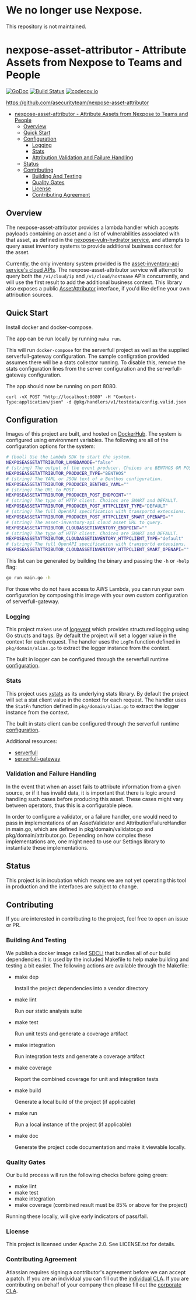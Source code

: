 # We no longer use Nexpose. 
This repository is not maintained.

<a id="markdown-nexpose-asset-attributor" name="nexpose-asset-attributor"></a>
# nexpose-asset-attributor - Attribute Assets from Nexpose to Teams and People
[![GoDoc](https://godoc.org/github.com/asecurityteam/nexpose-asset-attributor?status.svg)](https://godoc.org/github.com/asecurityteam/nexpose-asset-attributor)
[![Build Status](https://travis-ci.com/asecurityteam/nexpose-asset-attributor.png?branch=master)](https://travis-ci.com/asecurityteam/nexpose-asset-attributor)
[![codecov.io](https://codecov.io/github/asecurityteam/nexpose-asset-attributor/coverage.svg?branch=master)](https://codecov.io/github/asecurityteam/nexpose-asset-attributor?branch=master)

<https://github.com/asecurityteam/nexpose-asset-attributor>

<!-- TOC -->
- [nexpose-asset-attributor - Attribute Assets from Nexpose to Teams and People](#nexpose-asset-attributor)
    - [Overview](#overview)
    - [Quick Start](#quick-start)
    - [Configuration](#configuration)
        - [Logging](#logging)
        - [Stats](#stats)
        - [Attribution Validation and Failure Handling](#validationfailurehandling)
    - [Status](#status)
    - [Contributing](#contributing)
        - [Building And Testing](#building-and-testing)
        - [Quality Gates](#quality-gates)
        - [License](#license)
        - [Contributing Agreement](#contributing-agreement)
<!-- /TOC -->

<a id="markdown-overview" name="overview"></a>
## Overview

The nexpose-asset-attributor provides a lambda handler which accepts payloads containing an asset and a list of
vulnerabilities associated with that asset, as defined in the [nexpose-vuln-hydrator service](https://github.com/asecurityteam/nexpose-vuln-hydrator/blob/master/pkg/domain/hydrator.go), and attempts to query asset
inventory systems to provide additional business context for the asset.

Currently, the only inventory system provided is the [asset-inventory-api service's cloud APIs](https://github.com/asecurityteam/asset-inventory-api/blob/master/api.yaml#L88). The nexpose-asset-attributor service
will attempt to query both the `/v1/cloud/ip` and `/v1/cloud/hostname` APIs concurrently, and will use the
first result to add the additional business context. This library also exposes a public [AssetAttributor](pkg/domain/attributor.go) interface, if you'd like define your own attribution sources.

<a id="markdown-quick-start" name="quick-start"></a>
## Quick Start

Install docker and docker-compose.

The app can be run locally by running `make run`.

This will run `docker-compose` for the serverfull project
as well as the supplied serverfull-gateway configuration.
The sample configration provided assumes there will be a stats
collector running. To disable this, remove the stats configuration
lines from the server configuration and the serverfull-gateway
configuration.

The app should now be running on port 8080.

`curl -vX POST "http://localhost:8080" -H "Content-Type:application/json" -d @pkg/handlers/v1/testdata/config.valid.json`

<a id="markdown-configuration" name="configuration"></a>
## Configuration

Images of this project are built, and hosted on [DockerHub](https://cloud.docker.com/u/asecurityteam/repository/docker/asecurityteam/nexpose-asset-attributor). The system is configured using environment variables. The following are all of the configuration options for the system:

```bash
# (bool) Use the Lambda SDK to start the system.
NEXPOSEASSETATTRIBUTOR_LAMBDAMODE="false"
# (string) The output of the event producer. Choices are BENTHOS OR POST.
NEXPOSEASSETATTRIBUTOR_PRODUCER_TYPE="BENTHOS"
# (string) The YAML or JSON text of a Benthos configuration.
NEXPOSEASSETATTRIBUTOR_PRODUCER_BENTHOS_YAML=""
# (string) The URL to POST.
NEXPOSEASSETATTRIBUTOR_PRODUCER_POST_ENDPOINT=""
# (string) The type of HTTP client. Choices are SMART and DEFAULT.
NEXPOSEASSETATTRIBUTOR_PRODUCER_POST_HTTPCLIENT_TYPE="DEFAULT"
# (string) The full OpenAPI specification with transportd extensions.
NEXPOSEASSETATTRIBUTOR_PRODUCER_POST_HTTPCLIENT_SMART_OPENAPI=""
# (string) The asset-inventory-api cloud asset URL to query.
NEXPOSEASSETATTRIBUTOR_CLOUDASSETINVENTORY_ENDPOINT=""
# (string) The type of HTTP client. Choices are SMART and DEFAULT.
NEXPOSEASSETATTRIBUTOR_CLOUDASSETINVENTORY_HTTPCLIENT_TYPE="default"
# (string) The full OpenAPI specification with transportd extensions.
NEXPOSEASSETATTRIBUTOR_CLOUDASSETINVENTORY_HTTPCLIENT_SMART_OPENAPI=""
```

This list can be generated by building the binary and passing the `-h` or -`help` flag:

```bash
go run main.go -h
```

For those who do not have access to AWS Lambda, you can run your own configuration by composing this
image with your own custom configuration of serverfull-gateway.

<a id="markdown-logging" name="logging"></a>
### Logging

This project makes use of [logevent](https://github.com/asecurityteam/logevent) which provides structured logging
using Go structs and tags. By default the project will set a logger value in the context for each request. The handler
uses the `LogFn` function defined in `pkg/domain/alias.go` to extract the logger instance from the context.

The built in logger can be configured through the serverfull runtime [configuration](https://github.com/asecurityteam/serverfull#configuration).

<a id="markdown-stats" name="stats"></a>
### Stats

This project uses [xstats](https://github.com/rs/xstats) as its underlying stats library. By default the project will
set a stat client value in the context for each request. The handler uses the `StatFn` function defined in
`pkg/domain/alias.go` to extract the logger instance from the context.

The built in stats client can be configured through the serverfull runtime [configuration](https://github.com/asecurityteam/serverfull#configuration).

Additional resources:

* [serverfull](https://github.com/asecurityteam/serverfull)
* [serverfull-gateway](https://github.com/asecurityteam/serverfull-gateway)

<a id="markdown-validation-failure" name="validationfailurehandling"></a>
### Validation and Failure Handling

In the event that when an asset fails to attribute information from a given source,
or if it has invalid data, it is important that there is logic around handling
such cases before producing this asset. These cases might vary between operators,
thus this is a configurable piece.

In order to configure a validator, or a failure handler, one would need to pass
in implementations of an AssetValidator and AttributionFailureHandler in main.go, which are defined in pkg/domain/validator.go and pkg/domain/attributor.go.
Depending on how complex these implementations are, one might need to use our
Settings library to instantiate these implementations.

<a id="markdown-status" name="status"></a>
## Status

This project is in incubation which means we are not yet operating this tool in production
and the interfaces are subject to change.

<a id="markdown-contributing" name="contributing"></a>
## Contributing

If you are interested in contributing to the project, feel free to open an issue or PR.

<a id="markdown-building-and-testing" name="building-and-testing"></a>
### Building And Testing

We publish a docker image called [SDCLI](https://github.com/asecurityteam/sdcli) that
bundles all of our build dependencies. It is used by the included Makefile to help make
building and testing a bit easier. The following actions are available through the Makefile:

-   make dep

    Install the project dependencies into a vendor directory

-   make lint

    Run our static analysis suite

-   make test

    Run unit tests and generate a coverage artifact

-   make integration

    Run integration tests and generate a coverage artifact

-   make coverage

    Report the combined coverage for unit and integration tests

-   make build

    Generate a local build of the project (if applicable)

-   make run

    Run a local instance of the project (if applicable)

-   make doc

    Generate the project code documentation and make it viewable
    locally.

<a id="markdown-quality-gates" name="quality-gates"></a>
### Quality Gates

Our build process will run the following checks before going green:

-   make lint
-   make test
-   make integration
-   make coverage (combined result must be 85% or above for the project)

Running these locally, will give early indicators of pass/fail.

<a id="markdown-license" name="license"></a>
### License

This project is licensed under Apache 2.0. See LICENSE.txt for details.

<a id="markdown-contributing-agreement" name="contributing-agreement"></a>
### Contributing Agreement

Atlassian requires signing a contributor's agreement before we can accept a
patch. If you are an individual you can fill out the
[individual CLA](https://na2.docusign.net/Member/PowerFormSigning.aspx?PowerFormId=3f94fbdc-2fbe-46ac-b14c-5d152700ae5d).
If you are contributing on behalf of your company then please fill out the
[corporate CLA](https://na2.docusign.net/Member/PowerFormSigning.aspx?PowerFormId=e1c17c66-ca4d-4aab-a953-2c231af4a20b).
